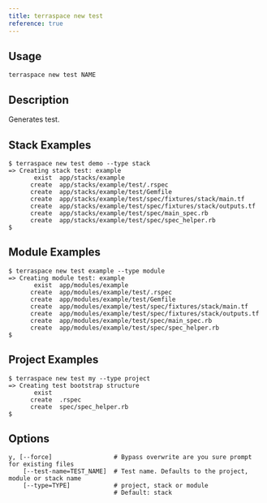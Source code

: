 ```yaml
---
title: terraspace new test
reference: true
---
```


## Usage

    terraspace new test NAME

## Description

Generates test.

## Stack Examples

    $ terraspace new test demo --type stack
    => Creating stack test: example
           exist  app/stacks/example
          create  app/stacks/example/test/.rspec
          create  app/stacks/example/test/Gemfile
          create  app/stacks/example/test/spec/fixtures/stack/main.tf
          create  app/stacks/example/test/spec/fixtures/stack/outputs.tf
          create  app/stacks/example/test/spec/main_spec.rb
          create  app/stacks/example/test/spec/spec_helper.rb
    $

## Module Examples

    $ terraspace new test example --type module
    => Creating module test: example
           exist  app/modules/example
          create  app/modules/example/test/.rspec
          create  app/modules/example/test/Gemfile
          create  app/modules/example/test/spec/fixtures/stack/main.tf
          create  app/modules/example/test/spec/fixtures/stack/outputs.tf
          create  app/modules/example/test/spec/main_spec.rb
          create  app/modules/example/test/spec/spec_helper.rb
    $

## Project Examples

    $ terraspace new test my --type project
    => Creating test bootstrap structure
           exist
          create  .rspec
          create  spec/spec_helper.rb
    $


## Options

```
y, [--force]                 # Bypass overwrite are you sure prompt for existing files
    [--test-name=TEST_NAME]  # Test name. Defaults to the project, module or stack name
    [--type=TYPE]            # project, stack or module
                             # Default: stack
```

